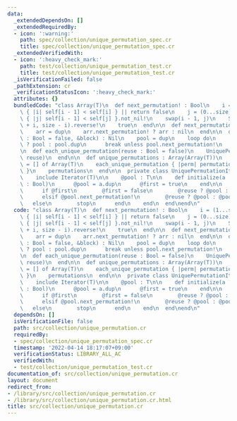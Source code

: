 ```yaml
---
data:
  _extendedDependsOn: []
  _extendedRequiredBy:
  - icon: ':warning:'
    path: spec/collection/unique_permutation_spec.cr
    title: spec/collection/unique_permutation_spec.cr
  _extendedVerifiedWith:
  - icon: ':heavy_check_mark:'
    path: test/collection/unique_permutation_test.cr
    title: test/collection/unique_permutation_test.cr
  _isVerificationFailed: false
  _pathExtension: cr
  _verificationStatusIcon: ':heavy_check_mark:'
  attributes: {}
  bundledCode: "class Array(T)\n  def next_permutation! : Bool\n    i = (1...size).reverse_each.find\
    \ { |i| self[i - 1] < self[i] } || return false\n    j = (0...size).reverse_each.find\
    \ { |j| self[i - 1] < self[j] }.not_nil!\n    swap(i - 1, j)\n    Slice.new(to_unsafe\
    \ + i, size - i).reverse!\n    true\n  end\n\n  def next_permutation? : Array(T)?\n\
    \    arr = dup\n    arr.next_permutation! ? arr : nil\n  end\n\n  def each_unique_permutation(reuse\
    \ : Bool = false, &block) : Nil\n    pool = dup\n    loop do\n      yield reuse\
    \ ? pool : pool.dup\n      break unless pool.next_permutation!\n    end\n  end\n\
    \n  def each_unique_permutation(reuse : Bool = false)\n    UniquePermutationIterator.new(clone,\
    \ reuse)\n  end\n\n  def unique_permutations : Array(Array(T))\n    permutations\
    \ = [] of Array(T)\n    each_unique_permutation { |perm| permutations << perm.dup\
    \ }\n    permutations\n  end\n\n  private class UniquePermutationIterator(T)\n\
    \    include Iterator(T)\n\n    @pool : T\n\n    def initialize(a : T, @reuse\
    \ : Bool)\n      @pool = a.dup\n      @first = true\n    end\n\n    def next\n\
    \      if @first\n        @first = false\n        @reuse ? @pool : @pool.dup\n\
    \      elsif @pool.next_permutation!\n        @reuse ? @pool : @pool.dup\n   \
    \   else\n        stop\n      end\n    end\n  end\nend\n"
  code: "class Array(T)\n  def next_permutation! : Bool\n    i = (1...size).reverse_each.find\
    \ { |i| self[i - 1] < self[i] } || return false\n    j = (0...size).reverse_each.find\
    \ { |j| self[i - 1] < self[j] }.not_nil!\n    swap(i - 1, j)\n    Slice.new(to_unsafe\
    \ + i, size - i).reverse!\n    true\n  end\n\n  def next_permutation? : Array(T)?\n\
    \    arr = dup\n    arr.next_permutation! ? arr : nil\n  end\n\n  def each_unique_permutation(reuse\
    \ : Bool = false, &block) : Nil\n    pool = dup\n    loop do\n      yield reuse\
    \ ? pool : pool.dup\n      break unless pool.next_permutation!\n    end\n  end\n\
    \n  def each_unique_permutation(reuse : Bool = false)\n    UniquePermutationIterator.new(clone,\
    \ reuse)\n  end\n\n  def unique_permutations : Array(Array(T))\n    permutations\
    \ = [] of Array(T)\n    each_unique_permutation { |perm| permutations << perm.dup\
    \ }\n    permutations\n  end\n\n  private class UniquePermutationIterator(T)\n\
    \    include Iterator(T)\n\n    @pool : T\n\n    def initialize(a : T, @reuse\
    \ : Bool)\n      @pool = a.dup\n      @first = true\n    end\n\n    def next\n\
    \      if @first\n        @first = false\n        @reuse ? @pool : @pool.dup\n\
    \      elsif @pool.next_permutation!\n        @reuse ? @pool : @pool.dup\n   \
    \   else\n        stop\n      end\n    end\n  end\nend\n"
  dependsOn: []
  isVerificationFile: false
  path: src/collection/unique_permutation.cr
  requiredBy:
  - spec/collection/unique_permutation_spec.cr
  timestamp: '2022-04-14 18:17:07+09:00'
  verificationStatus: LIBRARY_ALL_AC
  verifiedWith:
  - test/collection/unique_permutation_test.cr
documentation_of: src/collection/unique_permutation.cr
layout: document
redirect_from:
- /library/src/collection/unique_permutation.cr
- /library/src/collection/unique_permutation.cr.html
title: src/collection/unique_permutation.cr
---
```

